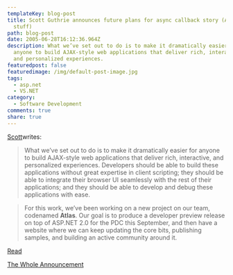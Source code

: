```yaml
---
templateKey: blog-post
title: Scott Guthrie announces future plans for async callback story (AJAX-style
  stuff)
path: blog-post
date: 2005-06-28T16:12:36.964Z
description: What we’ve set out to do is to make it dramatically easier for
  anyone to build AJAX-style web applications that deliver rich, interactive,
  and personalized experiences.
featuredpost: false
featuredimage: /img/default-post-image.jpg
tags:
  - asp.net
  - VS.NET
category:
  - Software Development
comments: true
share: true
---
```


[Scott](http://weblogs.asp.net/scottgu)writes:

> What we’ve set out to do is to make it dramatically easier for anyone to build AJAX-style web applications that deliver rich, interactive, and personalized experiences. Developers should be able to build these applications without great expertise in client scripting; they should be able to integrate their browser UI seamlessly with the rest of their applications; and they should be able to develop and debug these applications with ease.

> For this work, we’ve been working on a new project on our team, codenamed **Atlas**. Our goal is to produce a developer preview release on top of ASP.NET 2.0 for the PDC this September, and then have a website where we can keep updating the core bits, publishing samples, and building an active community around it.

[Read](http://weblogs.asp.net/scottgu/archive/2005/06/28/416185.aspx)

[The Whole Announcement](http://weblogs.asp.net/scottgu/archive/2005/06/28/416185.aspx)

